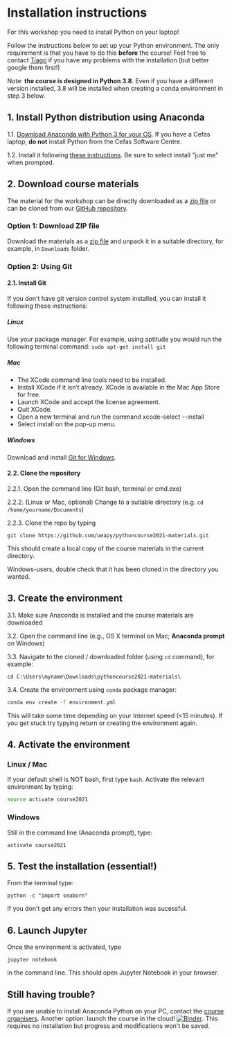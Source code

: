 # Installation instructions

For this workshop you need to install Python on your laptop!

Follow the instructions below to set up your Python environment. The only requirement is that you have to do this **before** the course! Feel free to contact [Tiago](mailto:tiago.silva@cefas.co.uk) if you have any problems with the installation (but better google them first!)

Note: **the course is designed in Python 3.8**. Even if you have a different version installed, 3.8 will be installed when creating a conda environment in step 3 below.

## 1. Install Python distribution using Anaconda
1.1. [Download Anaconda with Python 3 for your OS](https://www.anaconda.com/download/). If you have a Cefas laptop, **do not** install Python from the Cefas Software Centre.

1.2. Install it following [these instructions](https://docs.anaconda.com/anaconda/install/). Be sure to select install "just me" when prompted.

## 2. Download course materials
The material for the workshop can be directly downloaded as a [zip file](https://github.com/ueapy/pythoncourse2021-materials/archive/master.zip) or can be cloned from our [GitHub repository](https://github.com/ueapy/pythoncourse2021-materials).


### Option 1: Download ZIP file
Download the materials as a [zip file](https://github.com/ueapy/pythoncourse2021-materials/archive/master.zip) and unpack it in a suitable directory, for example, in `Downloads` folder.

### Option 2: Using Git
#### 2.1. Install Git
If you don't have git version control system installed, you can install it following these instructions:
##### Linux
Use your package manager. For example, using aptitude you would run the following terminal command: `sudo apt-get install git`
##### Mac
* The XCode command line tools need to be installed.
* Install XCode if it isn’t already. XCode is available in the Mac App Store for free.
* Launch XCode and accept the license agreement.
* Quit XCode.
* Open a new terminal and run the command xcode-select --install
* Select install on the pop-up menu.
##### Windows
Download and install [Git for Windows](https://git-scm.com/downloads).

#### 2.2. Clone the repository
2.2.1. Open the command line (Git bash, terminal or cmd.exe)

2.2.2. (Linux or Mac, optional) Change to a suitable directory (e.g. `cd /home/yourname/Documents`)

2.2.3. Clone the repo by typing

```
git clone https://github.com/ueapy/pythoncourse2021-materials.git
```
This should create a local copy of the course materials in the current directory.

Windows-users, double check that it has been cloned in the directory you wanted.


## 3. Create the environment
3.1. Make sure Anaconda is installed and the course materials are downloaded

3.2. Open the command line (e.g., OS X terminal on Mac; **Anaconda prompt** on Windows)

3.3. Navigate to the cloned / downloaded folder (using `cd` command), for example:

```
cd C:\Users\myname\Downloads\pythoncourse2021-materials\
```

3.4. Create the environment using `conda` package manager:

```bash
conda env create -f environment.yml
```
This will take some time depending on your Internet speed (<15 minutes).
If you get stuck try typying return or creating the environment again.

## 4. Activate the environment
### Linux / Mac
If your default shell is NOT bash, first type `bash`. Activate the relevant environment by typing:
```bash
source activate course2021
```
### Windows
Still in the command line (Anaconda prompt), type:
```
activate course2021
```

## 5. Test the installation (essential!)
From the terminal type:
```
python -c "import seaborn"
```
If you don't get any errors then your installation was sucessful.

## 6. Launch Jupyter
Once the environment is activated, type 
```
jupyter notebook
```
in the command line. This should open Jupyter Notebook in your browser. 

## Still having trouble?
If you are unable to install Anaconda Python on your PC, contact the [course organisers](index.md#registration-and-enquiries).
Another option: launch the course in the cloud! [![Binder](http://mybinder.org/badge.svg)](http://mybinder.org:/repo/ueapy/pythoncourse2021-materials). This requires no installation but progress and modifications won't be saved.
